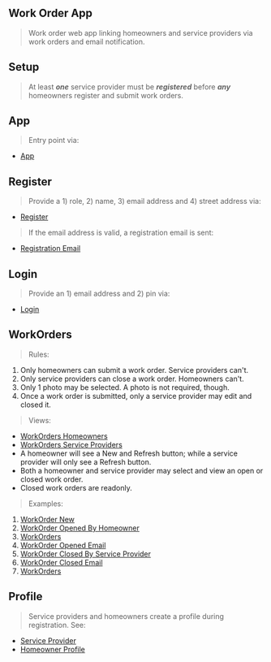 Work Order App
--------------
>Work order web app linking homeowners and service providers via work orders and email notification.

Setup
-----
>At least ***one*** service provider must be ***registered*** before ***any*** homeowners register and submit work orders.

App
---
>Entry point via:
* [App](../doc/app/app.png)

Register
--------
>Provide a 1) role, 2) name, 3) email address and 4) street address via:
* [Register](../doc/app/register.png)
>If the email address is valid, a registration email is sent:
* [Registration Email](../doc/app/register.email.png)

Login
-----
>Provide an 1) email address and 2) pin via:
* [Login](../doc/app/login.png)

WorkOrders
----------
>Rules:
1. Only homeowners can submit a work order. Service providers can't.
2. Only service providers can close a work order. Homeowners can't.
3. Only 1 photo may be selected. A photo is not required, though.
4. Once a work order is submitted, only a service provider may edit and closed it.
>Views:
* [WorkOrders Homeowners](../doc/workorders/work.orders.homeowner.png)
* [WorkOrders Service Providers](../doc/workorders/work.orders.service.provider.png)
* A homeowner will see a New and Refresh button; while a service provider will only see a Refresh button.
* Both a homeowner and service provider may select and view an open or closed work order.
* Closed work orders are readonly.
>Examples:
1. [WorkOrder New](../doc/workorder/work.order.new.homeowner.png)
2. [WorkOrder Opened By Homeowner](../doc/workorder/work.order.opened.homeowner.png)
3. [WorkOrders](../doc/workorders/work.orders.opened.homeowner.png)
4. [WorkOrder Opened Email](../doc/workorder/work.order.opened.email.png)
5. [WorkOrder Closed By Service Provider](../doc/workorder/work.order.closed.by.service.provider.png)
6. [WorkOrder Closed Email](../doc/workorder/work.order.closed.email.png)
7. [WorkOrders](../doc/workorders/work.orders.closed.png)

Profile
-------
>Service providers and homeowners create a profile during registration. See:
* [Service Provider](../doc/profile/profile.service.provider.png)
* [Homeowner Profile](../doc/profile/profile.homeowner.png)